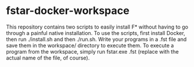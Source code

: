 # fstar-docker-workspace

This repository contains two scripts to easily install F* without having to go through a painful native installation.
To use the scripts, first install Docker, then run ./install.sh and then ./run.sh.
Write your programs in a .fst file and save them in the workspace/ directory to execute them.
To execute a program from the workspace, simply run fstar.exe <filename>.fst (replace <filename> with the actual name of the file, of course).
